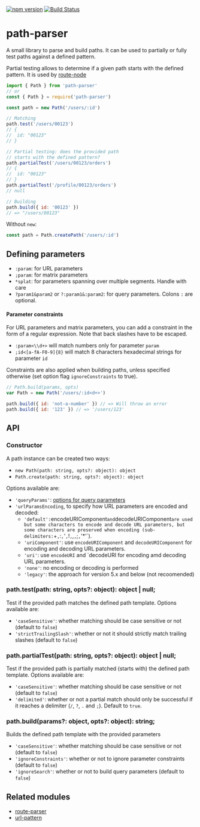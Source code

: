 [![npm version](https://badge.fury.io/js/path-parser.svg)](http://badge.fury.io/js/path-parser)
[![Build Status](https://travis-ci.org/troch/path-parser.svg)](https://travis-ci.org/troch/path-parser)

# path-parser

A small library to parse and build paths. It can be used to partially or fully
test paths against a defined pattern.

Partial testing allows to determine if a given path starts with the defined pattern.
It is used by [route-node](https://github.com/troch/route-node)

```javascript
import { Path } from 'path-parser'
// or
const { Path } = require('path-parser')

const path = new Path('/users/:id')

// Matching
path.test('/users/00123')
// {
//  id: "00123"
// }

// Partial testing: does the provided path
// starts with the defined pattern?
path.partialTest('/users/00123/orders')
// {
//  id: "00123"
// }
path.partialTest('/profile/00123/orders')
// null

// Building
path.build({ id: '00123' })
// => "/users/00123"
```

Without `new`:

```javascript
const path = Path.createPath('/users/:id')
```

## Defining parameters

- `:param`: for URL parameters
- `;param`: for matrix parameters
- `*splat`: for parameters spanning over multiple segments. Handle with care
- `?param1&param2` or `?:param1&:param2`: for query parameters. Colons `:` are optional.

#### Parameter constraints

For URL parameters and matrix parameters, you can add a constraint in the form of a regular expression.
Note that back slashes have to be escaped.

- `:param<\\d+>` will match numbers only for parameter `param`
- `;id<[a-fA-F0-9]{8}` will match 8 characters hexadecimal strings for parameter `id`

Constraints are also applied when building paths, unless specified otherwise (set option flag `ignoreConstraints` to true).

```javascript
// Path.build(params, opts)
var Path = new Path('/users/:id<d+>')

path.build({ id: 'not-a-number' }) // => Will throw an error
path.build({ id: '123' }) // => '/users/123'
```

## API

### Constructor

A path instance can be created two ways:

- `new Path(path: string, opts?: object): object`
- `Path.create(path: string, opts?: object): object`

Options available are:

- `'queryParams'`: [options for query parameters](https://github.com/troch/search-params#options)
- `'urlParamsEncoding`, to specify how URL parameters are encoded and decoded:
  - `'default':`encodeURIComponent`and`decodeURIComponent`are used but some characters to encode and decode URL parameters, but some characters are preserved when encoding (sub-delimiters:`+`,`:`,`'`,`!`,`,`,`;`,`'\*'`).
  - `'uriComponent'`: use `encodeURIComponent` and `decodeURIComponent`
    for encoding and decoding URL parameters.
  - `'uri'`: use `encodeURI` and `decodeURI for encoding amd decoding
    URL parameters.
  - `'none'`: no encoding or decoding is performed
  - `'legacy'`: the approach for version 5.x and below (not recoomended)

### path.test(path: string, opts?: object): object | null;

Test if the provided path matches the defined path template. Options available are:

- `'caseSensitive'`: whether matching should be case sensitive or not (default to `false`)
- `'strictTrailingSlash'`: whether or not it should strictly match trailing slashes (default to `false`)

### path.partialTest(path: string, opts?: object): object | null;

Test if the provided path is partially matched (starts with) the defined path template. Options available are:

- `'caseSensitive'`: whether matching should be case sensitive or not (default to `false`)
- `'delimited'`: whether or not a partial match should only be successful if it reaches a delimiter (`/`, `?`, `.` and `;`). Default to `true`.

### path.build(params?: object, opts?: object): string;

Builds the defined path template with the provided parameters

- `'caseSensitive'`: whether matching should be case sensitive or not (default to `false`)
- `'ignoreConstraints'`: whether or not to ignore parameter constraints (default to `false`)
- `'ignoreSearch'`: whether or not to build query parameters (default to `false`)

## Related modules

- [route-parser](https://github.com/rcs/route-parser)
- [url-pattern](https://github.com/snd/url-pattern)
